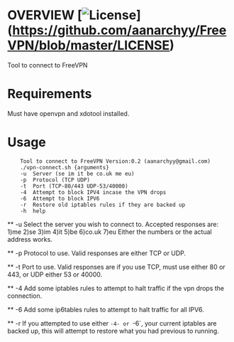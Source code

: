 # OVERVIEW [![License](https://img.shields.io/badge/License-GPL%20v3%2B-blue.svg?style=flat-square)] (https://github.com/aanarchyy/FreeVPN/blob/master/LICENSE)

Tool to connect to FreeVPN

# Requirements
Must have openvpn and xdotool installed.

# Usage

```
	Tool to connect to FreeVPN Version:0.2 (aanarchyy@gmail.com)
	./vpn-connect.sh {arguments}
	-u 	Server (se im it be co.uk me eu)
	-p 	Protocol (TCP UDP)
	-t 	Port (TCP-80/443 UDP-53/40000)
	-4 	Attempt to block IPV4 incase the VPN drops
	-6 	Attempt to block IPV6
	-r 	Restore old iptables rules if they are backed up
	-h 	help
```
** -u
Select the server you wish to connect to.  Accepted responses are:
1)me 2)se 3)im 4)it 5)be 6)co.uk 7)eu
Either the numbers or the actual address works.

** -p
Protocol to use. Valid responses are either TCP or UDP.

** -t
Port to use. Valid responses are if you use TCP, must use either 80 or 443, or UDP either 53 or 40000.

** -4
Add some iptables rules to attempt to halt traffic if the vpn drops the connection.

** -6
Add some ip6tables rules to attempt to halt traffic for all IPV6.

** -r
If you attempted to use either `-4- or `-6`, your current iptables are backed up, this will attempt to restore what you had previous to running.
